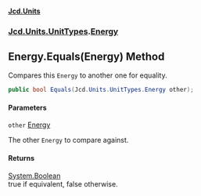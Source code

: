 #### [Jcd.Units](index.md 'index')
### [Jcd.Units.UnitTypes](Jcd.Units.UnitTypes.md 'Jcd.Units.UnitTypes').[Energy](Jcd.Units.UnitTypes.Energy.md 'Jcd.Units.UnitTypes.Energy')

## Energy.Equals(Energy) Method

Compares this `Energy` to another one for equality.

```csharp
public bool Equals(Jcd.Units.UnitTypes.Energy other);
```
#### Parameters

<a name='Jcd.Units.UnitTypes.Energy.Equals(Jcd.Units.UnitTypes.Energy).other'></a>

`other` [Energy](Jcd.Units.UnitTypes.Energy.md 'Jcd.Units.UnitTypes.Energy')

The other `Energy` to compare against.

#### Returns
[System.Boolean](https://docs.microsoft.com/en-us/dotnet/api/System.Boolean 'System.Boolean')  
true if equivalent, false otherwise.